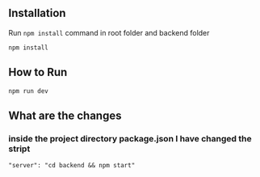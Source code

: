 


## Installation
Run `npm install` command in root folder and backend folder
```
npm install 
```
## How to Run

```
npm run dev 
```

## What are the changes
### inside the project directory package.json I have changed the stript 
```
"server": "cd backend && npm start"
```
